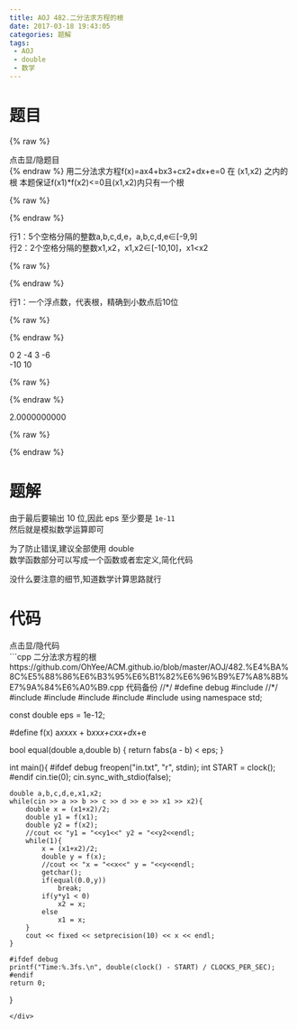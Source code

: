 ```yaml
---
title: AOJ 482.二分法求方程的根
date: 2017-03-18 19:43:05
categories: 题解
tags:
 - AOJ
 - double
 - 数学
---
```


# 题目
{% raw %}
<div><div class="fold_hider"><div class="close hider_title">点击显/隐题目</div></div><div class="fold">
    <div class="oj">   
        <div class="part" title="Description">
{% endraw %}
用二分法求方程f(x)=ax4+bx3+cx2+dx+e=0 在 (x1,x2) 之内的根  
本题保证f(x1)*f(x2)<=0且(x1,x2)内只有一个根  
  
  

{% raw %}
        </div>
        <div class="part" title="Input">
{% endraw %}
  
行1：5个空格分隔的整数a,b,c,d,e，a,b,c,d,e∈[-9,9]  
行2：2个空格分隔的整数x1,x2，x1,x2∈[-10,10]，x1<x2  
  
  

{% raw %}
        </div>
        <div class="part" title="Output">
{% endraw %}
  
行1：一个浮点数，代表根，精确到小数点后10位  
  
  

{% raw %}
        </div>
        <div class="samp">
            <div class="clear"></div>
            <div class="input part" title="Sample Input">
{% endraw %}
  
0 2 -4 3 -6  
-10 10  
  
  

{% raw %}
            </div>
            <div class="output part" title="Sample Output">
{% endraw %}
  
2.0000000000  
  

{% raw %}
            </div>
            <div class="clear"></div>
        </div>
    </div>
</div></div>
{% endraw %}

<!--more-->
# 题解

由于最后要输出 10 位,因此 eps 至少要是 `1e-11`  
然后就是模拟数学运算即可  

为了防止错误,建议全部使用 double  
数学函数部分可以写成一个函数或者宏定义,简化代码  

没什么要注意的细节,知道数学计算思路就行  

# 代码
<div><div class="fold_hider"><div class="close hider_title">点击显/隐代码</div></div><div class="fold">```cpp 二分法求方程的根 https://github.com/OhYee/ACM.github.io/blob/master/AOJ/482.%E4%BA%8C%E5%88%86%E6%B3%95%E6%B1%82%E6%96%B9%E7%A8%8B%E7%9A%84%E6%A0%B9.cpp 代码备份
//*/
#define debug
#include <ctime>
//*/
#include <cstdio>
#include <iostream>
#include <cstring>
#include <iomanip>
#include <cmath>
using namespace std;

const double eps = 1e-12;

#define f(x) a*x*x*x*x + b*x*x*x+c*x*x+d*x+e

bool equal(double a,double b) {
    return fabs(a - b) < eps;
}

int main(){
    #ifdef debug
    freopen("in.txt", "r", stdin);
    int START = clock();
    #endif
    cin.tie(0);
    cin.sync_with_stdio(false);
    
    double a,b,c,d,e,x1,x2;
    while(cin >> a >> b >> c >> d >> e >> x1 >> x2){
        double x = (x1+x2)/2;
        double y1 = f(x1);
        double y2 = f(x2);
        //cout << "y1 = "<<y1<<" y2 = "<<y2<<endl;
        while(1){
            x = (x1+x2)/2;
            double y = f(x);
            //cout << "x = "<<x<<" y = "<<y<<endl;
            getchar();
            if(equal(0.0,y))
                break;
            if(y*y1 < 0)
                x2 = x;
            else
                x1 = x;
        }
        cout << fixed << setprecision(10) << x << endl;
    }

    #ifdef debug
    printf("Time:%.3fs.\n", double(clock() - START) / CLOCKS_PER_SEC);
    #endif
    return 0;
}
```
</div>